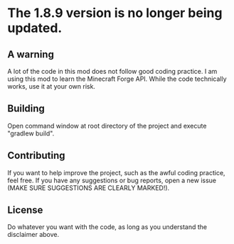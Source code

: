 # The 1.8.9 version is no longer being updated.

## A warning

A lot of the code in this mod does not follow good coding practice. I am using this mod to learn the Minecraft Forge API. While the code technically works, use it at your own risk.

## Building

Open command window at root directory of the project and execute "gradlew build".

## Contributing

If you want to help improve the project, such as the awful coding practice, feel free. If you have any suggestions or bug reports, open a new issue (MAKE SURE SUGGESTIONS ARE CLEARLY MARKED!).

## License

Do whatever you want with the code, as long as you understand the disclaimer above.
